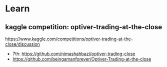 # Learn

## kaggle competition: optiver-trading-at-the-close
https://www.kaggle.com/competitions/optiver-trading-at-the-close/discussion

- 7th: https://github.com/nimashahbazi/optiver-trading-close
- https://github.com/beingamanforever/Optiver-Trading-at-the-close
